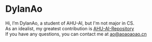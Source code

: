 # DylanAo
Hi, I’m DylanAo, a student of AHU-AI, but I'm not major in CS.<br>
As an idealist, my greatest contribution is [AHU-AI-Repository](https://github.com/DylanAo/AHU-AI-Repository)<br>
If you have any questions, you can contact me at ao@aoaoaoao.cn<br>
